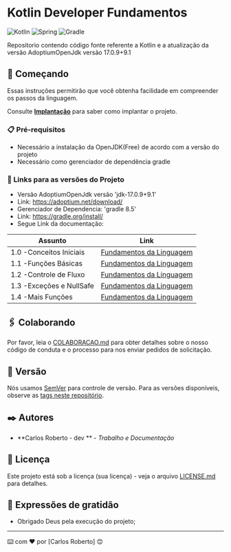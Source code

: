 # Kotlin Developer Fundamentos
![Kotlin](https://img.shields.io/badge/kotlin-%237F52FF.svg?style=for-the-badge&logo=kotlin&logoColor=white)
![Spring](https://img.shields.io/badge/springboot-%236DB33F.svg?style=for-the-badge&logo=spring&logoColor=white)
![Gradle](https://img.shields.io/badge/Gradle-02303A.svg?style=for-the-badge&logo=Gradle&logoColor=white)

Repositorio contendo código fonte referente a Kotlin e a atualização da versão AdoptiumOpenJdk versão 17.0.9+9.1

## 🚀 Começando

Essas instruções permitirão que você obtenha facilidade em compreender os passos da linguagem.

Consulte **[Implantação](#-implanta%C3%A7%C3%A3o)** para saber como implantar o projeto.

### 📋 Pré-requisitos

- Necessário a instalação da OpenJDK(Free) de acordo com a versão do projeto 
- Necessário como gerenciador de dependência gradle

### 🔧 Links para as versões do Projeto
  - Versão AdoptiumOpenJdk versão 'jdk-17.0.9+9.1'
  - Link: https://adoptium.net/download/
  - Gerenciador de Dependencia: 'gradle 8.5'
  - Link: https://gradle.org/install/ 
  - Segue Link da documentação:

| Assunto                  | Link                                                                                                                                                                        |
| ----------------------   | ----------------------------------------------------------------------------------------------------------------------------------------------------------------------------|
| 1.0 -Conceitos Iniciais  | [Fundamentos da Linguagem](https://github.com/CarlosRobertoMedeiros/repo-kotlin-developer-/tree/master/fundamentos/fundamentos-gerais/src/main/kotlin)                      |
| 1.1 -Funções Básicas     | [Fundamentos da Linguagem](https://github.com/CarlosRobertoMedeiros/repo-kotlin-developer-/tree/master/fundamentos/fundamentos-gerais/src/main/kotlin/b/funcoes)            | 
| 1.2 -Controle de Fluxo   | [Fundamentos da Linguagem](https://github.com/CarlosRobertoMedeiros/repo-kotlin-developer-/tree/master/fundamentos/fundamentos-gerais/src/main/kotlin/c/controledefluxo)    | 
| 1.3 -Exceções e NullSafe | [Fundamentos da Linguagem](https://github.com/CarlosRobertoMedeiros/repo-kotlin-developer-/tree/master/fundamentos/fundamentos-gerais/src/main/kotlin/d/excecoesnullsafety) | 
| 1.4 -Mais Funções        | [Fundamentos da Linguagem](https://github.com/CarlosRobertoMedeiros/repo-kotlin-developer-/tree/master/fundamentos/fundamentos-gerais/src/main/kotlin/e/maisfuncoes)        | 


## 🖇️ Colaborando

Por favor, leia o [COLABORACAO.md](https://gist.github.com/usuario/linkParaInfoSobreContribuicoes) para obter detalhes sobre o nosso código de conduta e o processo para nos enviar pedidos de solicitação.

## 📌 Versão

Nós usamos [SemVer](http://semver.org/) para controle de versão. Para as versões disponíveis, observe as [tags neste repositório](https://github.com/suas/tags/do/projeto). 

## ✒️ Autores

* **Carlos Roberto - dev ** - *Trabalho e Documentação*

## 📄 Licença

Este projeto está sob a licença (sua licença) - veja o arquivo [LICENSE.md](https://github.com/usuario/projeto/licenca) para detalhes.

## 🎁 Expressões de gratidão

* Obrigado Deus pela execução do projeto;

---
⌨️ com ❤️ por [Carlos Roberto] 😊
